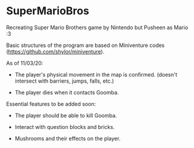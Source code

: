 # SuperMarioBros
Recreating Super Mario Brothers game by Nintendo but Pusheen as Mario :3

Basic structures of the program are based on Miniventure codes (https://github.com/shylor/miniventure). 


As of 11/03/20:

- The player's physical movement in the map is confirmed. (doesn't intersect with barriers, jumps, falls, etc.)

- The player dies when it contacts Goomba.



Essential features to be added soon:

- The player should be able to kill Goomba. 

- Interact with question blocks and bricks.

- Mushrooms and their effects on the player.
